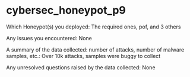 # cybersec_honeypot_p9

Which Honeypot(s) you deployed:
The required ones, pof, and 3 others

Any issues you encountered:
None

A summary of the data collected: number of attacks, number of malware samples, etc.:
Over 10k attacks, samples were buggy to collect

Any unresolved questions raised by the data collected:
None
